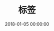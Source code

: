 ---
title: 标签
date: 2018-01-05 00:00:00
type: "tags"
top_img: https://cdn.pixabay.com/photo/2021/02/01/20/16/yachts-5971866_1280.jpg
aside: false	# 这个参数是不显示评论
comments: true	# 这个参数不显示侧边栏
---